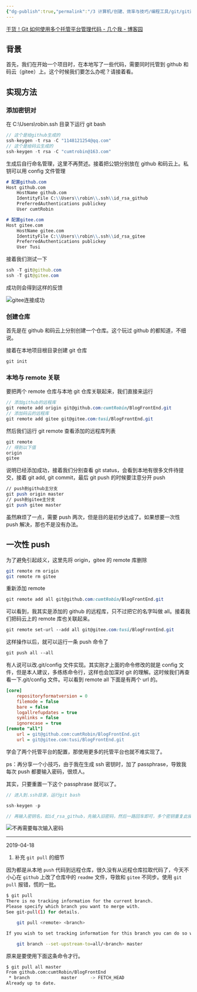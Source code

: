 ```yaml
---
{"dg-publish":true,"permalink":"/3 计算机/创建、效率与技巧/编程工具/git/git进阶操作/git同步两个云端仓库/","title":"git同步两个云端仓库"}
---
```



[干货！Git 如何使用多个托管平台管理代码 - 几个我 - 博客园](https://www.cnblogs.com/wenbinjiang/p/11122228.html)
## 背景

首先，我们在开始一个项目时，在本地写了一些代码，需要同时托管到 github 和码云（gitee）上。这个时候我们要怎么办呢？请接着看。

## 实现方法

### 添加密钥对

在 C:\Users\robin.ssh 目录下运行 git bash

```cpp
// 这个是给github生成的
ssh-keygen -t rsa -C "1148121254@qq.com"
// 这个是给码云生成的
ssh-keygen -t rsa -C "cumtrobin@163.com"
```

生成后自行命名管理，这里不再赘述。接着把公钥分别放在 github 和码云上。私钥可以用 config 文件管理

```markdown
# 配置github.com
Host github.com                 
    HostName github.com
    IdentityFile C:\\Users\\robin\\.ssh\\id_rsa_github
    PreferredAuthentications publickey
    User cumtRobin

# 配置gitee.com
Host gitee.com
    HostName gitee.com
    IdentityFile C:\\Users\\robin\\.ssh\\id_rsa_gitee
    PreferredAuthentications publickey
    User Tusi
```

接着我们测试一下

```java
ssh -T git@github.com
ssh -T git@gitee.com
```

成功则会得到这样的反馈

![gitee连接成功](http://qncdn.wbjiang.cn/gitee%E6%B5%8B%E8%AF%95%E8%BF%9E%E6%8E%A5%E6%88%90%E5%8A%9F.png?imageMogr2/auto-orient/blur/1x0/quality/75%7Cwatermark/2/text/d2JqaWFuZy5jbg==/font/5qW35L2T/fontsize/640/fill/IzQ5NzZEQg==/dissolve/90/gravity/SouthWest/dx/10/dy/10)

### 创建仓库

首先是在 github 和码云上分别创建一个仓库。这个玩过 github 的都知道，不细说。

接着在本地项目根目录创建 git 仓库

```csharp
git init
```

### 本地与 remote 关联

要把两个 remote 仓库与本地 git 仓库关联起来，我们直接来运行

```scss
// 添加github的远程库
git remote add origin git@github.com:cumtRobin/BlogFrontEnd.git
// 添加码云的远程库
git remote add gitee git@gitee.com:tusi/BlogFrontEnd.git
```

然后我们运行 git remote 查看添加的远程库列表

```cpp
git remote
// 得到以下值
origin
gitee
```

说明已经添加成功，接着我们分别查看 git status，会看到本地有很多文件待提交，接着 git add, git commit，最后 git push 的时候要注意分开 push

```perl
// push到github主分支
git push origin master
// push到gitee主分支
git push gitee master
```

虽然麻烦了一点，需要 push 两次，但是目的是初步达成了。如果想要一次性 push 解决，那也不是没有办法。

## 一次性 push

为了避免引起歧义，这里先将 origin，gitee 的 remote 库删除

```bash
git remote rm origin
git remote rm gitee
```

重新添加 remote

```scss
git remote add all git@github.com:cumtRobin/BlogFrontEnd.git
```

可以看到，我其实是添加的 github 的远程库，只不过把它的名字叫做 all。接着我们把码云上的 remote 库也关联起来。

```scss
git remote set-url --add all git@gitee.com:tusi/BlogFrontEnd.git
```

这样操作以后，就可以运行一条 push 命令了

```css
git push all --all
```

有人说可以改.git/config 文件实现。其实刚才上面的命令修改的就是 config 文件，但是本人建议，多练练命令行，这样也会加深对 git 的理解。这时候我们再查看一下.git/config 文件。可以看到 remote all 下面是有两个 url 的。

```ini
[core]
	repositoryformatversion = 0
	filemode = false
	bare = false
	logallrefupdates = true
	symlinks = false
	ignorecase = true
[remote "all"]
	url = git@github.com:cumtRobin/BlogFrontEnd.git
	url = git@gitee.com:tusi/BlogFrontEnd.git
```

学会了两个托管平台的配置，那使用更多的托管平台也就不难实现了。

ps：再分享一个小技巧，由于我在生成 ssh 密钥时，加了 passphrase，导致我每次 push 都要输入密码，很烦人。

其实，只要重置一下这个 passphrase 就可以了。

```cpp
// 进入到.ssh目录，运行git bash

ssh-keygen -p

// 再输入密钥名，如id_rsa_github，先输入旧密码，然后一路回车即可，多个密钥重复此操作即可。
```

![不再需要每次输入密码](http://qncdn.wbjiang.cn/git%E4%B8%8D%E7%94%A8%E8%BE%93%E5%85%A5passphrase.png?imageMogr2/auto-orient/blur/1x0/quality/75%7Cwatermark/2/text/d2JqaWFuZy5jbg==/font/5qW35L2T/fontsize/640/fill/IzQ5NzZEQg==/dissolve/90/gravity/SouthWest/dx/10/dy/10)

---

2019-04-18

1. 补充 `git pull` 的细节

因为都是从本地 `push` 代码到远程仓库，很久没有从远程仓库拉取代码了，今天不小心在 `github` 上改了仓库中的 `readme` 文件，导致和 `gitee` 不同步。使用 `git pull` 报错，慌的一批。

```bash
$ git pull
There is no tracking information for the current branch.
Please specify which branch you want to merge with.
See git-pull(1) for details.

    git pull <remote> <branch>

If you wish to set tracking information for this branch you can do so with:

    git branch --set-upstream-to=all/<branch> master

```

原来是要使用下面这条命令才行。

```bash
$ git pull all master
From github.com:cumtRobin/BlogFrontEnd
 * branch            master     -> FETCH_HEAD
Already up to date.
```